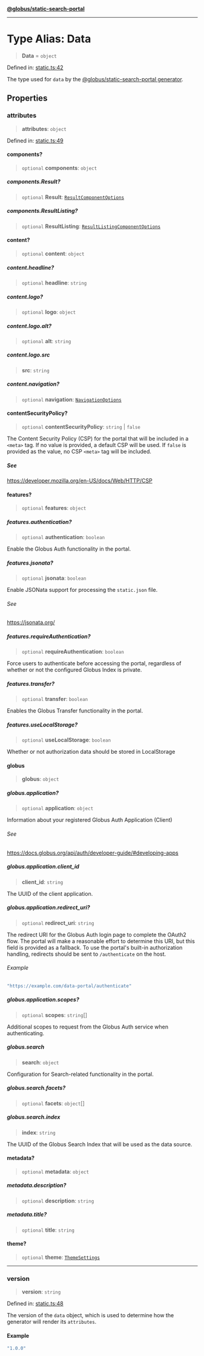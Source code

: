 [**@globus/static-search-portal**](../README.md)

***

# Type Alias: Data

> **Data** = `object`

Defined in: [static.ts:42](https://github.com/globus/static-search-portal/blob/990a456048a4b0fddd1bdca97dfdd497ec165350/static.ts#L42)

The type used for `data` by the [@globus/static-search-portal generator](https://github.com/globus/static-search-portal).

## Properties

### attributes

> **attributes**: `object`

Defined in: [static.ts:49](https://github.com/globus/static-search-portal/blob/990a456048a4b0fddd1bdca97dfdd497ec165350/static.ts#L49)

#### components?

> `optional` **components**: `object`

##### components.Result?

> `optional` **Result**: [`ResultComponentOptions`](../-internal-/type-aliases/ResultComponentOptions.md)

##### components.ResultListing?

> `optional` **ResultListing**: [`ResultListingComponentOptions`](../-internal-/type-aliases/ResultListingComponentOptions.md)

#### content?

> `optional` **content**: `object`

##### content.headline?

> `optional` **headline**: `string`

##### content.logo?

> `optional` **logo**: `object`

##### content.logo.alt?

> `optional` **alt**: `string`

##### content.logo.src

> **src**: `string`

##### content.navigation?

> `optional` **navigation**: [`NavigationOptions`](../-internal-/type-aliases/NavigationOptions.md)

#### contentSecurityPolicy?

> `optional` **contentSecurityPolicy**: `string` \| `false`

The Content Security Policy (CSP) for the portal that will be included in a `<meta>` tag.
If no value is provided, a default CSP will be used.
If `false` is provided as the value, no CSP `<meta>` tag will be included.

##### See

https://developer.mozilla.org/en-US/docs/Web/HTTP/CSP

#### features?

> `optional` **features**: `object`

##### features.authentication?

> `optional` **authentication**: `boolean`

Enable the Globus Auth functionality in the portal.

##### features.jsonata?

> `optional` **jsonata**: `boolean`

Enable JSONata support for processing the `static.json` file.

###### See

https://jsonata.org/

##### features.requireAuthentication?

> `optional` **requireAuthentication**: `boolean`

Force users to authenticate before accessing the portal, regardless of whether or not the
configured Globus Index is private.

##### features.transfer?

> `optional` **transfer**: `boolean`

Enables the Globus Transfer functionality in the portal.

##### features.useLocalStorage?

> `optional` **useLocalStorage**: `boolean`

Whether or not authorization data should be stored in LocalStorage

#### globus

> **globus**: `object`

##### globus.application?

> `optional` **application**: `object`

Information about your registered Globus Auth Application (Client)

###### See

https://docs.globus.org/api/auth/developer-guide/#developing-apps

##### globus.application.client\_id

> **client\_id**: `string`

The UUID of the client application.

##### globus.application.redirect\_uri?

> `optional` **redirect\_uri**: `string`

The redirect URI for the Globus Auth login page to complete the OAuth2 flow.
The portal will make a reasonable effort to determine this URI, but this field is provided as a fallback.
To use the portal's built-in authorization handling, redirects should be sent to `/authenticate` on the host.

###### Example

```ts
"https://example.com/data-portal/authenticate"
```

##### globus.application.scopes?

> `optional` **scopes**: `string`[]

Additional scopes to request from the Globus Auth service when authenticating.

##### globus.search

> **search**: `object`

Configuration for Search-related functionality in the portal.

##### globus.search.facets?

> `optional` **facets**: `object`[]

##### globus.search.index

> **index**: `string`

The UUID of the Globus Search Index that will be used as the data source.

#### metadata?

> `optional` **metadata**: `object`

##### metadata.description?

> `optional` **description**: `string`

##### metadata.title?

> `optional` **title**: `string`

#### theme?

> `optional` **theme**: [`ThemeSettings`](../-internal-/type-aliases/ThemeSettings.md)

***

### version

> **version**: `string`

Defined in: [static.ts:48](https://github.com/globus/static-search-portal/blob/990a456048a4b0fddd1bdca97dfdd497ec165350/static.ts#L48)

The version of the `data` object, which is used to determine how
the generator will render its `attributes`.

#### Example

```ts
"1.0.0"
```
